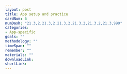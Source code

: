 ```yaml
---
layout: post
title: App setup and practice
cardNum: 6
numDash: "21.3,2,21.3,2,21.3,2,21.3,2,21.3,2,21.3,999"
categories:
- App-specific
goals: ""
methodology: ""
timeSpan: ""
remember: ""
materials: ""
downloadLink:
shortLink:
---
```

